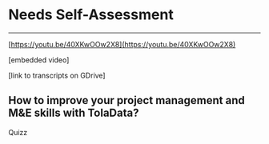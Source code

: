 # Needs Self-Assessment

---

[https://youtu.be/40XKwOOw2X8](https://youtu.be/40XKwOOw2X8)

\[embedded video\]

\[link to transcripts on GDrive\]

## How to improve your project management and M&E skills with TolaData?

Quizz

